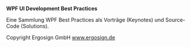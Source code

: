 <strong>WPF UI Development Best Practices</strong>

Eine Sammlung WPF Best Practices als Vorträge (Keynotes) und Source-Code (Solutions).

Copyright Ergosign GmbH
www.ergosign.de
